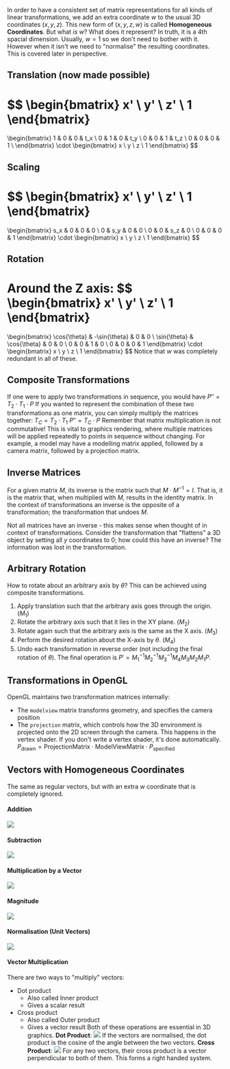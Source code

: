 In order to have a consistent set of matrix representations for all kinds of linear transformations, we add an extra coordinate $w$ to the usual 3D coordinates $(x, y, z)$. This new form of $(x, y, z, w)$ is called **Homogeneous Coordinates**.
But what *is* $w$? What does it represent? In truth, it is a 4th spacial dimension.
Usually, $w=1$ so we don't need to bother with it. However when it isn't we need to "normalise" the resulting coordinates. This is covered later in perspective.
## Translation (now made possible)
$$
\begin{bmatrix}
x' \\ y' \\ z' \\ 1
\end{bmatrix}
=
\begin{bmatrix}
1 & 0 & 0 & t_x \\
0 & 1 & 0 & t_y \\
0 & 0 & 1 & t_z \\
0 & 0 & 0 & 1 \\
\end{bmatrix}
\cdot
\begin{bmatrix}
x \\ y \\ z \\ 1
\end{bmatrix}
$$
## Scaling
$$
\begin{bmatrix}
x' \\ y' \\ z' \\ 1
\end{bmatrix}
=
\begin{bmatrix}
s_x & 0 & 0 & 0 \\
0 & s_y & 0 & 0 \\
0 & 0 & s_z & 0 \\
0 & 0 & 0 & 1
\end{bmatrix}
\cdot
\begin{bmatrix}
x \\ y \\ z \\ 1
\end{bmatrix}
$$
## Rotation
Around the Z axis:
$$
\begin{bmatrix}
x' \\ y' \\ z' \\ 1
\end{bmatrix}
=
\begin{bmatrix}
\cos{\theta} & -\sin{\theta} & 0 & 0 \\
\sin{\theta} & \cos{\theta} & 0 & 0 \\
0 & 0 & 1 & 0 \\
0 & 0 & 0 & 1
\end{bmatrix}
\cdot
\begin{bmatrix}
x \\ y \\ z \\ 1
\end{bmatrix}
$$
Notice that $w$ was completely redundant in all of these.

## Composite Transformations
If one were to apply two transformations in sequence, you would have
$P'' = T_2 \cdot T_1 \cdot P$
If you wanted to represent the combination of these two transformations as one matrix, you can simply multiply the matrices together:
$T_C = T_2 \cdot T_1$
$P'' = T_C \cdot P$
Remember that matrix multiplication is not commutative!
This is vital to graphics rendering, where multiple matrices will be applied repeatedly to points in sequence without changing. For example, a model may have a modelling matrix applied, followed by a camera matrix, followed by a projection matrix. 

## Inverse Matrices
For a given matrix $M$, its inverse is the matrix such that $M \cdot M^{-1} = I$. That is, it is the matrix that, when multiplied with $M$, results in the identity matrix. In the context of transformations an inverse is the opposite of a transformation; the transformation that undoes $M$.

Not all matrices have an inverse - this makes sense when thought of in context of transformations. Consider the transformation that "flattens" a 3D object by setting all $y$ coordinates to 0; how could this have an inverse? The information was lost in the transformation.

## Arbitrary Rotation
How to rotate about an arbitrary axis by $\theta$? This can be achieved using composite transformations.
1. Apply translation such that the arbitrary axis goes through the origin. ($M_1$)
2. Rotate the arbitrary axis such that it lies in the XY plane. ($M_2$)
3. Rotate again such that the arbitrary axis is the same as the X axis. ($M_3$)
4. Perform the desired rotation about the X-axis by $\theta$. ($M_4$)
5. Undo each transformation in reverse order (not including the final rotation of $\theta$).
The final operation is $P' = M_1^{-1}M_2^{-1}M_3^{-1}M_4M_3M_2M_1P$.

## Transformations in OpenGL
OpenGL maintains two transformation matrices internally:
- The `modelview` matrix transforms geometry, and specifies the camera position
- The `projection` matrix, which controls how the 3D environment is projected onto the 2D screen through the camera.
This happens in the vertex shader. If you don't write a vertex shader, it's done automatically.
$P_{\text{drawn}} = \text{ProjectionMatrix} \cdot \text{ModelViewMatrix} \cdot P_{\text{specified}}$ 

## Vectors with Homogeneous Coordinates
The same as regular vectors, but with an extra $w$ coordinate that is completely ignored.
#### Addition
![](Pasted%20image%2020230207135938.png)
#### Subtraction
![](Pasted%20image%2020230207135951.png)
#### Multiplication by a Vector
![](Pasted%20image%2020230207140052.png)
#### Magnitude
![](Pasted%20image%2020230207140115.png)
#### Normalisation (Unit Vectors)
![](Pasted%20image%2020230207140258.png)
#### Vector Multiplication
There are two ways to "multiply" vectors:
- Dot product
	- Also called Inner product
	- Gives a scalar result
- Cross product
	- Also called Outer product
	- Gives a vector result
Both of these operations are essential in 3D graphics.
**Dot Product**:
![](Pasted%20image%2020230207140546.png)
If the vectors are normalised, the dot product is the cosine of the angle between the two vectors.
**Cross Product**:
![](Pasted%20image%2020230207140752.png)
For any two vectors, their cross product is a vector perpendicular to both of them. This forms a right handed system.